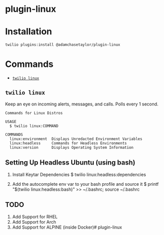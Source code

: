 plugin-linux
=========================

# Installation
```
twilio plugins:install @adamchasetaylor/plugin-linux
```

# Commands
<!-- commands -->
* [`twilio linux`](#twilio-linux)

## `twilio linux`

Keep an eye on incoming alerts, messages, and calls. Polls every 1 second.

```
Commands for Linux Distros

USAGE
  $ twilio linux:COMMAND

COMMANDS
  linux:environment  Displays Unredacted Environment Variables
  linux:headless     Commands for Headless Environments
  linux:version      Displays Operating System Information
```

## Setting Up Headless Ubuntu (using bash)

1) Install Keytar Dependencies
$ twilio linux:headless:dependencies

1) Add the autocomplete env var to your bash profile and source it
$ printf "$(twilio linux:headless:bash)" >> ~/.bashrc; source ~/.bashrc

## TODO 

1) Add Support for RHEL
2) Add Support for Arch
3) Add Support for ALPINE (inside Docker)# plugin-linux
